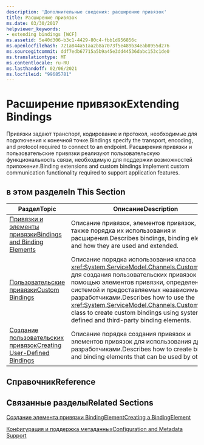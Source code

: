 ```yaml
---
description: 'Дополнительные сведения: расширение привязок'
title: Расширение привязок
ms.date: 03/30/2017
helpviewer_keywords:
- extending bindings [WCF]
ms.assetid: 5e40d306-b3c1-4429-80c4-fbb1d956856c
ms.openlocfilehash: 721a844a51aa2b8a7073f5e489b34eab8955d276
ms.sourcegitcommit: ddf7edb67715a5b9a45e3dd44536dabc153c1de0
ms.translationtype: MT
ms.contentlocale: ru-RU
ms.lasthandoff: 02/06/2021
ms.locfileid: "99685781"
---
```

# <a name="extending-bindings"></a><span data-ttu-id="0bab0-103">Расширение привязок</span><span class="sxs-lookup"><span data-stu-id="0bab0-103">Extending Bindings</span></span>

<span data-ttu-id="0bab0-104">Привязки задают транспорт, кодирование и протокол, необходимые для подключения к конечной точке.</span><span class="sxs-lookup"><span data-stu-id="0bab0-104">Bindings specify the transport, encoding, and protocol required to connect to an endpoint.</span></span> <span data-ttu-id="0bab0-105">Расширения привязки и пользовательские привязки реализуют пользовательскую функциональность связи, необходимую для поддержки возможностей приложения.</span><span class="sxs-lookup"><span data-stu-id="0bab0-105">Binding extensions and custom bindings implement custom communication functionality required to support application features.</span></span>  
  
## <a name="in-this-section"></a><span data-ttu-id="0bab0-106">в этом разделе</span><span class="sxs-lookup"><span data-stu-id="0bab0-106">In This Section</span></span>  
  
|<span data-ttu-id="0bab0-107">Раздел</span><span class="sxs-lookup"><span data-stu-id="0bab0-107">Topic</span></span>|<span data-ttu-id="0bab0-108">Описание</span><span class="sxs-lookup"><span data-stu-id="0bab0-108">Description</span></span>|  
|-----------|-----------------|  
|[<span data-ttu-id="0bab0-109">Привязки и элементы привязки</span><span class="sxs-lookup"><span data-stu-id="0bab0-109">Bindings and Binding Elements</span></span>](bindings-and-binding-elements.md)|<span data-ttu-id="0bab0-110">Описание привязок, элементов привязок, а также порядка их использования и расширения.</span><span class="sxs-lookup"><span data-stu-id="0bab0-110">Describes bindings, binding elements, and how they are used and extended.</span></span>|  
|[<span data-ttu-id="0bab0-111">Пользовательские привязки</span><span class="sxs-lookup"><span data-stu-id="0bab0-111">Custom Bindings</span></span>](custom-bindings.md)|<span data-ttu-id="0bab0-112">Описание порядка использования класса <xref:System.ServiceModel.Channels.CustomBinding> для создания пользовательских привязок с помощью элементов привязки, определенных системой и предоставляемых независимыми разработчиками.</span><span class="sxs-lookup"><span data-stu-id="0bab0-112">Describes how to use the <xref:System.ServiceModel.Channels.CustomBinding> class to create custom bindings using system-defined and third-party binding elements.</span></span>|  
|[<span data-ttu-id="0bab0-113">Создание пользовательских привязок</span><span class="sxs-lookup"><span data-stu-id="0bab0-113">Creating User-Defined Bindings</span></span>](creating-user-defined-bindings.md)|<span data-ttu-id="0bab0-114">Описание порядка создания привязок и элементов привязок для использования другими разработчиками.</span><span class="sxs-lookup"><span data-stu-id="0bab0-114">Describes how to create bindings and binding elements that can be used by others.</span></span>|  
  
## <a name="reference"></a><span data-ttu-id="0bab0-115">Справочник</span><span class="sxs-lookup"><span data-stu-id="0bab0-115">Reference</span></span>  
  
## <a name="related-sections"></a><span data-ttu-id="0bab0-116">Связанные разделы</span><span class="sxs-lookup"><span data-stu-id="0bab0-116">Related Sections</span></span>  

 [<span data-ttu-id="0bab0-117">Создание элемента привязки BindingElement</span><span class="sxs-lookup"><span data-stu-id="0bab0-117">Creating a BindingElement</span></span>](creating-a-bindingelement.md)  
  
 [<span data-ttu-id="0bab0-118">Конфигурация и поддержка метаданных</span><span class="sxs-lookup"><span data-stu-id="0bab0-118">Configuration and Metadata Support</span></span>](configuration-and-metadata-support.md)
